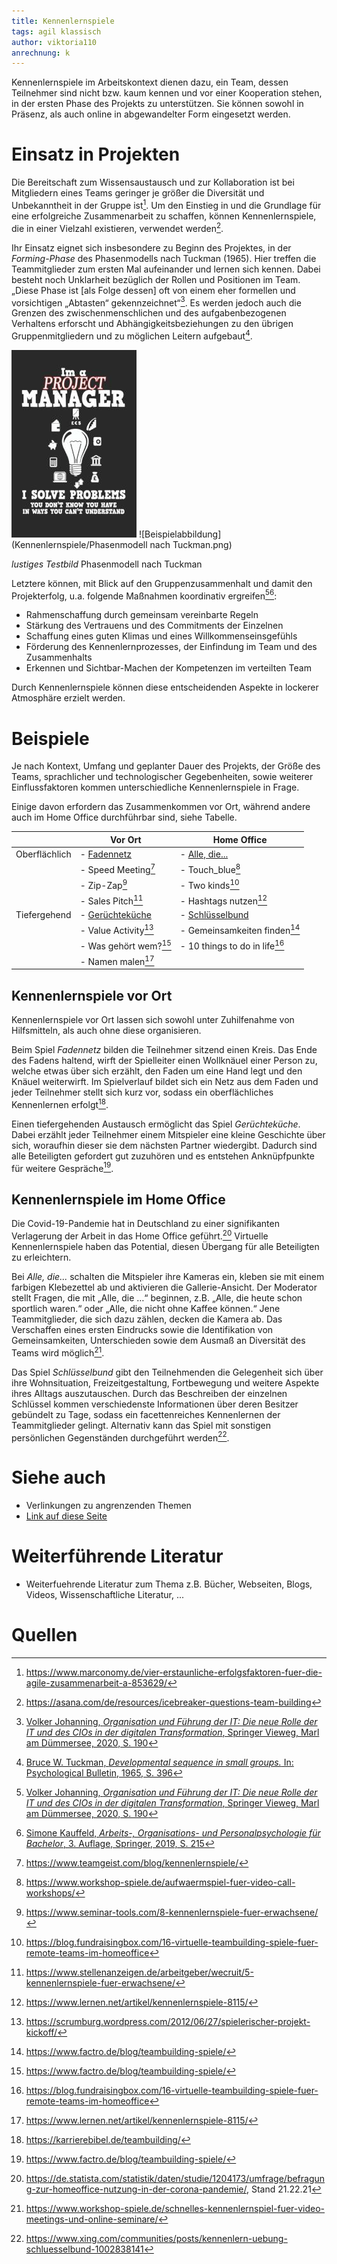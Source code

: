 ```yaml
---
title: Kennenlernspiele
tags: agil klassisch
author: viktoria110
anrechnung: k
---
```



Kennenlernspiele im Arbeitskontext dienen dazu, ein Team, dessen Teilnehmer sind nicht bzw. kaum kennen und vor einer Kooperation stehen, in der ersten Phase des Projekts zu unterstützen. Sie können sowohl in Präsenz, als auch online in abgewandelter Form eingesetzt werden.

# Einsatz in Projekten

Die Bereitschaft zum Wissensaustausch und zur Kollaboration ist bei Mitgliedern eines Teams geringer je  größer die Diversität und Unbekanntheit in der Gruppe ist[^1]. 
Um den Einstieg in und die Grundlage für eine erfolgreiche Zusammenarbeit zu schaffen, können Kennenlernspiele, die in einer Vielzahl existieren, verwendet werden[^2].

Ihr Einsatz eignet sich insbesondere zu Beginn des Projektes, in der *Forming-Phase* des Phasenmodells nach Tuckman (1965). Hier treffen die Teammitglieder zum ersten Mal aufeinander und lernen sich kennen. Dabei besteht noch Unklarheit bezüglich der Rollen und Positionen im Team. „Diese Phase ist [als Folge dessen] oft von einem eher formellen und vorsichtigen „Abtasten“ gekennzeichnet“[^3]. Es werden jedoch auch die Grenzen des zwischenmenschlichen und des aufgabenbezogenen Verhaltens erforscht und Abhängigkeitsbeziehungen zu den übrigen Gruppenmitgliedern und zu möglichen Leitern aufgebaut[^4]. 

![Beispielabbildung](Kennenlernspiele/test-file.jpg)
![Beispielabbildung](Kennenlernspiele/Phasenmodell nach Tuckman.png)

*lustiges Testbild* Phasenmodell nach Tuckman

Letztere können, mit Blick auf den Gruppenzusammenhalt und damit den Projekterfolg, u.a. folgende Maßnahmen koordinativ ergreifen[^3][^5]: 

* Rahmenschaffung durch gemeinsam vereinbarte Regeln
* Stärkung des Vertrauens und des Commitments der Einzelnen
* Schaffung eines guten Klimas und eines Willkommenseinsgefühls
* Förderung des Kennenlernprozesses, der Einfindung im Team und des Zusammenhalts
* Erkennen und Sichtbar-Machen der Kompetenzen im verteilten Team

Durch Kennenlernspiele können diese entscheidenden Aspekte in lockerer Atmosphäre erzielt werden.

# Beispiele

Je nach Kontext, Umfang und geplanter Dauer des Projekts, der Größe des Teams, sprachlicher und technologischer Gegebenheiten, sowie weiterer Einflussfaktoren kommen unterschiedliche Kennenlernspiele in Frage.

Einige davon erfordern das Zusammenkommen vor Ort, während andere auch im Home Office durchführbar sind, siehe Tabelle.

|               |  Vor Ort                         |  Home Office                     |
| ------------- | -------------------------------- | ---------------------------------|
|Oberflächlich  |- [Fadennetz](#Fadennetz)         |- [Alle, die...](#Alle,_die_...)  |
|               |- Speed Meeting[^6]               |- Touch_blue[^12]                 | 
|               |- Zip-Zap[^7]                     |- Two kinds[^13]                  |
|               |- Sales Pitch[^8]                 |- Hashtags nutzen[^14]            |
|Tiefergehend   |- [Gerüchteküche](#Gerüchteküche) |- [Schlüsselbund](#Schlüsselbund) |
|               |- Value Activity[^9]              |- Gemeinsamkeiten finden[^15]     |
|               |- Was gehört wem?[^10]            |- 10 things to do in life[^16]    | 
|               |- Namen malen[^11]                |                                  |
               
## Kennenlernspiele vor Ort

Kennenlernspiele vor Ort lassen sich sowohl unter Zuhilfenahme von Hilfsmitteln, als auch ohne diese organisieren.  

Beim Spiel *Fadennetz*<a name="Fadennetz"></a> bilden die Teilnehmer sitzend einen Kreis. Das Ende des Fadens haltend, wirft der Spielleiter einen Wollknäuel einer Person zu, welche etwas über sich erzählt, den Faden um eine Hand legt und den Knäuel weiterwirft. Im Spielverlauf bildet sich ein Netz aus dem Faden und jeder Teilnehmer stellt sich kurz vor, sodass ein oberflächliches Kennenlernen erfolgt[^17].

Einen tiefergehenden Austausch ermöglicht das Spiel <a name="Gerüchteküche"></a>*Gerüchteküche*. Dabei erzählt jeder Teilnehmer einem Mitspieler eine kleine Geschichte über sich, woraufhin dieser sie dem nächsten Partner wiedergibt. Dadurch sind alle Beteiligten gefordert gut zuzuhören und es entstehen Anknüpfpunkte für weitere Gespräche[^18].

## Kennenlernspiele im Home Office

Die Covid-19-Pandemie hat in Deutschland zu einer signifikanten Verlagerung der Arbeit in das Home Office geführt.[^19] Virtuelle Kennenlernspiele haben das Potential, diesen Übergang für alle Beteiligten zu erleichtern.

Bei <a name="Alle,_die_..."></a>*Alle, die...* schalten die Mitspieler ihre Kameras ein, kleben sie mit einem farbigen Klebezettel ab und aktivieren die Gallerie-Ansicht. Der Moderator stellt Fragen, die mit „Alle, die …“ beginnen, z.B. „Alle, die heute schon sportlich waren.“ oder „Alle, die nicht ohne Kaffee können.“ Jene Teammitglieder, die sich dazu zählen, decken die Kamera ab. Das Verschaffen eines ersten Eindrucks sowie die Identifikation von Gemeinsamkeiten, Unterschieden sowie dem Ausmaß an Diversität des Teams wird möglich[^20].

Das Spiel <a name="Schlüsselbund"></a>*Schlüsselbund* gibt den Teilnehmenden die Gelegenheit sich über ihre Wohnsituation, Freizeitgestaltung, Fortbewegung und weitere Aspekte ihres Alltags auszutauschen. Durch das Beschreiben der einzelnen Schlüssel kommen verschiedenste Informationen über deren Besitzer gebündelt zu Tage, sodass ein facettenreiches Kennenlernen der Teammitglieder gelingt. Alternativ kann das Spiel mit sonstigen persönlichen Gegenständen durchgeführt werden[^21].

# Siehe auch

* Verlinkungen zu angrenzenden Themen
* [Link auf diese Seite](Kennenlernspiele.md)

# Weiterführende Literatur

* Weiterfuehrende Literatur zum Thema z.B. Bücher, Webseiten, Blogs, Videos, Wissenschaftliche Literatur, ...

# Quellen

[^1]: https://www.marconomy.de/vier-erstaunliche-erfolgsfaktoren-fuer-die-agile-zusammenarbeit-a-853629/
[^2]: https://asana.com/de/resources/icebreaker-questions-team-building
[^3]: [Volker Johanning, *Organisation und Führung der IT: Die neue Rolle der IT und des CIOs in der digitalen Transformation*, Springer Vieweg, Marl am Dümmersee, 2020, S. 190](https://link.springer.com/book/10.1007%2F978-3-658-12008-5)
[^4]: [Bruce W. Tuckman, *Developmental sequence in small groups.* In: Psychological Bulletin, 1965, S. 396](https://psycnet.apa.org/fulltext/1965-12187-001.pdf?auth_token=ab14c987a05299f8f0fb073cdffd37cec38e61f5&returnUrl=https%3A%2F%2Fpsycnet.apa.org%2Frecord%2F1965-12187-001)
[^5]: [Simone Kauffeld, *Arbeits-, Organisations- und Personalpsychologie für Bachelor*, 3. Auflage, Springer, 2019, S. 215](https://link.springer.com/content/pdf/10.1007%2F978-3-662-56013-6.pdf)
[^6]: https://www.teamgeist.com/blog/kennenlernspiele/
[^7]: https://www.seminar-tools.com/8-kennenlernspiele-fuer-erwachsene/
[^8]: https://www.stellenanzeigen.de/arbeitgeber/wecruit/5-kennenlernspiele-fuer-erwachsene/
[^9]: https://scrumburg.wordpress.com/2012/06/27/spielerischer-projekt-kickoff/
[^10]: https://www.factro.de/blog/teambuilding-spiele/
[^11]: https://www.lernen.net/artikel/kennenlernspiele-8115/
[^12]: https://www.workshop-spiele.de/aufwaermspiel-fuer-video-call-workshops/
[^13]: https://blog.fundraisingbox.com/16-virtuelle-teambuilding-spiele-fuer-remote-teams-im-homeoffice
[^14]: https://www.lernen.net/artikel/kennenlernspiele-8115/
[^15]: https://www.factro.de/blog/teambuilding-spiele/
[^16]: https://blog.fundraisingbox.com/16-virtuelle-teambuilding-spiele-fuer-remote-teams-im-homeoffice
[^17]: https://karrierebibel.de/teambuilding/
[^18]: https://www.factro.de/blog/teambuilding-spiele/
[^19]: https://de.statista.com/statistik/daten/studie/1204173/umfrage/befragung-zur-homeoffice-nutzung-in-der-corona-pandemie/, Stand 21.22.21
[^20]: https://www.workshop-spiele.de/schnelles-kennenlernspiel-fuer-video-meetings-und-online-seminare/
[^21]: https://www.xing.com/communities/posts/kennenlern-uebung-schluesselbund-1002838141                                                                                       

